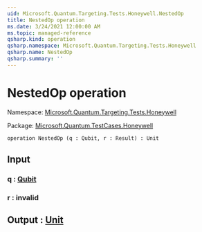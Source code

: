 ```yaml
---
uid: Microsoft.Quantum.Targeting.Tests.Honeywell.NestedOp
title: NestedOp operation
ms.date: 3/24/2021 12:00:00 AM
ms.topic: managed-reference
qsharp.kind: operation
qsharp.namespace: Microsoft.Quantum.Targeting.Tests.Honeywell
qsharp.name: NestedOp
qsharp.summary: ''
---
```


# NestedOp operation

Namespace: [Microsoft.Quantum.Targeting.Tests.Honeywell](xref:Microsoft.Quantum.Targeting.Tests.Honeywell)

Package: [Microsoft.Quantum.TestCases.Honeywell](https://nuget.org/packages/Microsoft.Quantum.TestCases.Honeywell)




```qsharp
operation NestedOp (q : Qubit, r : Result) : Unit
```


## Input

### q : [Qubit](xref:microsoft.quantum.lang-ref.qubit)




### r : __invalid<Result>__





## Output : [Unit](xref:microsoft.quantum.lang-ref.unit)

